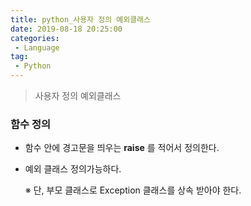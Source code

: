```yaml
---
title: python_사용자 정의 예외클래스
date: 2019-08-18 20:25:00
categories:
 - Language
tag:
 - Python
---
```


> 사용자 정의 예외클래스

### 함수 정의

- 함수 안에 경고문을 띄우는 **raise** 를 적어서 정의한다.

- 예외 클래스 정의가능하다.

  ※ 단, 부모 클래스로 Exception 클래스를 상속 받아야 한다. 

